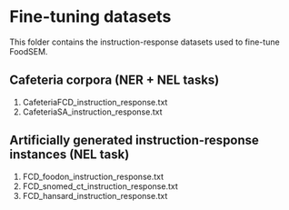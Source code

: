 # Fine-tuning datasets

This folder contains the instruction-response datasets used to fine-tune FoodSEM.

## Cafeteria corpora (NER + NEL tasks)

1. CafeteriaFCD_instruction_response.txt
2. CafeteriaSA_instruction_response.txt

## Artificially generated instruction-response instances (NEL task)

1. FCD_foodon_instruction_response.txt
2. FCD_snomed_ct_instruction_response.txt
3. FCD_hansard_instruction_response.txt
